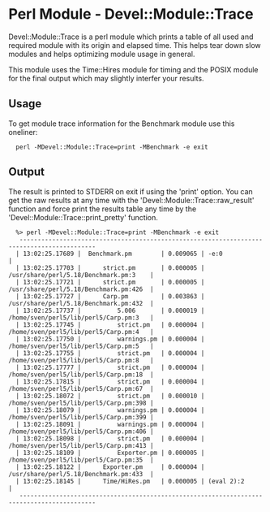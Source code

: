 # Perl Module - Devel::Module::Trace

Devel::Module::Trace is a perl module which prints a table of all used and
required module with its origin and elapsed time. This helps tear down slow
modules and helps optimizing module usage in general.

This module uses the Time::Hires module for timing and the POSIX module for
the final output which may slightly interfer your results.


## Usage

To get module trace information for the Benchmark module use this oneliner:

```
  perl -MDevel::Module::Trace=print -MBenchmark -e exit
```

## Output

The result is printed to STDERR on exit if using the 'print' option. You can get
the raw results at any time with the 'Devel::Module::Trace::raw_result' function
and force print the results table any time by the 'Devel::Module::Trace::print_pretty'
function.

```
  %> perl -MDevel::Module::Trace=print -MBenchmark -e exit
   -------------------------------------------------------------------------------------------
  | 13:02:25.17689 |  Benchmark.pm        | 0.009065 | -e:0                                   |
  | 13:02:25.17703 |      strict.pm       | 0.000005 | /usr/share/perl/5.18/Benchmark.pm:3    |
  | 13:02:25.17721 |      strict.pm       | 0.000005 | /usr/share/perl/5.18/Benchmark.pm:426  |
  | 13:02:25.17727 |      Carp.pm         | 0.003863 | /usr/share/perl/5.18/Benchmark.pm:432  |
  | 13:02:25.17737 |          5.006       | 0.000019 | /home/sven/perl5/lib/perl5/Carp.pm:3   |
  | 13:02:25.17745 |          strict.pm   | 0.000004 | /home/sven/perl5/lib/perl5/Carp.pm:4   |
  | 13:02:25.17750 |          warnings.pm | 0.000004 | /home/sven/perl5/lib/perl5/Carp.pm:5   |
  | 13:02:25.17755 |          strict.pm   | 0.000004 | /home/sven/perl5/lib/perl5/Carp.pm:8   |
  | 13:02:25.17777 |          strict.pm   | 0.000004 | /home/sven/perl5/lib/perl5/Carp.pm:18  |
  | 13:02:25.17815 |          strict.pm   | 0.000004 | /home/sven/perl5/lib/perl5/Carp.pm:67  |
  | 13:02:25.18072 |          strict.pm   | 0.000010 | /home/sven/perl5/lib/perl5/Carp.pm:398 |
  | 13:02:25.18079 |          warnings.pm | 0.000004 | /home/sven/perl5/lib/perl5/Carp.pm:399 |
  | 13:02:25.18091 |          warnings.pm | 0.000004 | /home/sven/perl5/lib/perl5/Carp.pm:406 |
  | 13:02:25.18098 |          strict.pm   | 0.000004 | /home/sven/perl5/lib/perl5/Carp.pm:413 |
  | 13:02:25.18109 |          Exporter.pm | 0.000005 | /home/sven/perl5/lib/perl5/Carp.pm:35  |
  | 13:02:25.18122 |      Exporter.pm     | 0.000004 | /usr/share/perl/5.18/Benchmark.pm:433  |
  | 13:02:25.18145 |      Time/HiRes.pm   | 0.000005 | (eval 2):2                             |
   -------------------------------------------------------------------------------------------
```
